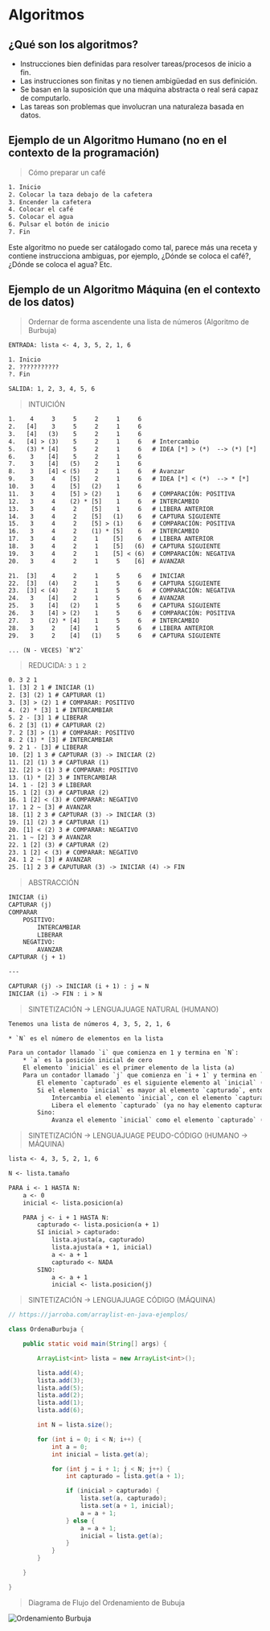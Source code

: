 # Algoritmos

## ¿Qué son los algoritmos?

* Instrucciones bien definidas para resolver tareas/procesos de inicio a fin.
* Las instrucciones son finitas y no tienen ambigüedad en sus definición.
* Se basan en la suposición que una máquina abstracta o real será capaz de computarlo.
* Las tareas son problemas que involucran una naturaleza basada en datos.

## Ejemplo de un Algoritmo Humano (no en el contexto de la programación)

> Cómo preparar un café

```txt
1. Inicio
2. Colocar la taza debajo de la cafetera
3. Encender la cafetera
4. Colocar el café
5. Colocar el agua
6. Pulsar el botón de inicio
7. Fin
```

Este algoritmo no puede ser catálogado como tal, parece más una receta y contiene instrucciona ambiguas, por ejemplo, ¿Dónde se coloca el café?, ¿Dónde se coloca el agua? Etc.

## Ejemplo de un Algoritmo Máquina (en el contexto de los datos)

> Ordernar de forma ascendente una lista de números (Algoritmo de Burbuja)

```txt
ENTRADA: lista <- 4, 3, 5, 2, 1, 6

1. Inicio
2. ???????????
?. Fin

SALIDA: 1, 2, 3, 4, 5, 6
```

> INTUICIÓN

```txt
1.    4     3     5     2     1     6
2.   [4]    3     5     2     1     6
3.   [4]   (3)    5     2     1     6
4.   [4] > (3)    5     2     1     6   # Intercambio
5.   (3) * [4]    5     2     1     6   # IDEA [*] > (*)  --> (*) [*]
6.    3    [4]    5     2     1     6
7.    3    [4]   (5)    2     1     6
8.    3    [4] < (5)    2     1     6   # Avanzar
9.    3     4    [5]    2     1     6   # IDEA [*] < (*)  --> * [*]
10.   3     4    [5]   (2)    1     6
11.   3     4    [5] > (2)    1     6   # COMPARACIÓN: POSITIVA
12.   3     4    (2) * [5]    1     6   # INTERCAMBIO
13.   3     4     2    [5]    1     6   # LIBERA ANTERIOR
14.   3     4     2    [5]   (1)    6   # CAPTURA SIGUIENTE
15.   3     4     2    [5] > (1)    6   # COMPARACIÓN: POSITIVA
16.   3     4     2    (1) * [5]    6   # INTERCAMBIO
17.   3     4     2     1    [5]    6   # LIBERA ANTERIOR
18.   3     4     2     1    [5]   (6)  # CAPTURA SIGUIENTE
19.   3     4     2     1    [5] < (6)  # COMPARACIÓN: NEGATIVA
20.   3     4     2     1     5    [6]  # AVANZAR

21.  [3]    4     2     1     5     6   # INICIAR
22.  [3]   (4)    2     1     5     6   # CAPTURA SIGUIENTE
23.  [3] < (4)    2     1     5     6   # COMPARACIÓN: NEGATIVA
24.   3    [4]    2     1     5     6   # AVANZAR
25.   3    [4]   (2)    1     5     6   # CAPTURA SIGUIENTE
26.   3    [4] > (2)    1     5     6   # COMPARACIÓN: POSITIVA
27.   3    (2) * [4]    1     5     6   # INTERCAMBIO
28.   3     2    [4]    1     5     6   # LIBERA ANTERIOR
29.   3     2    [4]   (1)    5     6   # CAPTURA SIGUIENTE

... (N - VECES) `N^2`
```

> REDUCIDA: `3 1 2`

```txt
0. 3 2 1
1. [3] 2 1 # INICIAR (1)
2. [3] (2) 1 # CAPTURAR (1)
3. [3] > (2) 1 # COMPARAR: POSITIVO
4. (2) * [3] 1 # INTERCAMBIAR
5. 2 - [3] 1 # LIBERAR
6. 2 [3] (1) # CAPTURAR (2)
7. 2 [3] > (1) # COMPARAR: POSITIVO
8. 2 (1) * [3] # INTERCAMBIAR
9. 2 1 - [3] # LIBERAR
10. [2] 1 3 # CAPTURAR (3) -> INICIAR (2)
11. [2] (1) 3 # CAPTURAR (1)
12. [2] > (1) 3 # COMPARAR: POSITIVO
13. (1) * [2] 3 # INTERCAMBIAR
14. 1 - [2] 3 # LIBERAR
15. 1 [2] (3) # CAPTURAR (2)
16. 1 [2] < (3) # COMPARAR: NEGATIVO
17. 1 2 ~ [3] # AVANZAR
18. [1] 2 3 # CAPTURAR (3) -> INICIAR (3)
19. [1] (2) 3 # CAPTURAR (1)
20. [1] < (2) 3 # COMPARAR: NEGATIVO
21. 1 ~ [2] 3 # AVANZAR
22. 1 [2] (3) # CAPTURAR (2)
23. 1 [2] < (3) # COMPARAR: NEGATIVO
24. 1 2 ~ [3] # AVANZAR
25. [1] 2 3 # CAPUTURAR (3) -> INICIAR (4) -> FIN
```

> ABSTRACCIÓN

```txt
INICIAR (i)
CAPTURAR (j)
COMPARAR
    POSITIVO:
        INTERCAMBIAR
        LIBERAR
    NEGATIVO:
        AVANZAR
CAPTURAR (j + 1)

---

CAPTURAR (j) -> INICIAR (i + 1) : j = N
INICIAR (i) -> FIN : i > N
```

> SINTETIZACIÓN -> LENGUAJUAGE NATURAL (HUMANO)

```txt
Tenemos una lista de números 4, 3, 5, 2, 1, 6

* `N` es el número de elementos en la lista

Para un contador llamado `i` que comienza en 1 y termina en `N`:
    * `a` es la posición inicial de cero
    El elemento `inicial` es el primer elemento de la lista (a)
    Para un contador llamado `j` que comienza en `i + 1` y termina en `N`:
        El elemento `capturado` es el siguiente elemento al `inicial` (a + 1 ~= j)
        Si el elemento `inicial` es mayor al elemento `capturado`, entonces:
            Intercambia el elemento `inicial`, con el elemento `capturado` (a <- a + 1)
            Libera el elemento `capturado` (ya no hay elemento capturado)
        Sino:
            Avanza el elemento `inicial` como el elemento `capturado` (a <- j)
```

> SINTETIZACIÓN -> LENGUAJUAGE PEUDO-CÓDIGO (HUMANO -> MÁQUINA)

```txt
lista <- 4, 3, 5, 2, 1, 6

N <- lista.tamaño

PARA i <- 1 HASTA N:
    a <- 0
    inicial <- lista.posicion(a)

    PARA j <- i + 1 HASTA N:
        capturado <- lista.posicion(a + 1)
        SI inicial > capturado:
            lista.ajusta(a, capturado)
            lista.ajusta(a + 1, inicial)
            a <- a + 1
            capturado <- NADA
        SINO:
            a <- a + 1
            inicial <- lista.posicion(j)
```

> SINTETIZACIÓN -> LENGUAJUAGE CÓDIGO (MÁQUINA)

```java
// https://jarroba.com/arraylist-en-java-ejemplos/

class OrdenaBurbuja {

    public static void main(String[] args) {

        ArrayList<int> lista = new ArrayList<int>();

        lista.add(4);
        lista.add(3);
        lista.add(5);
        lista.add(2);
        lista.add(1);
        lista.add(6);

        int N = lista.size();

        for (int i = 0; i < N; i++) {
            int a = 0;
            int inicial = lista.get(a);

            for (int j = i + 1; j < N; j++) {
                int capturado = lista.get(a + 1);

                if (inicial > capturado) {
                    lista.set(a, capturado);
                    lista.set(a + 1, inicial);
                    a = a + 1;
                } else {
                    a = a + 1;
                    inicial = lista.get(a);
                }
            }
        }

    }

}
```

> Diagrama de Flujo del Ordenamiento de Bubuja

![Ordenamiento Burbuja](../assets/BubbleSort.drawio.png)